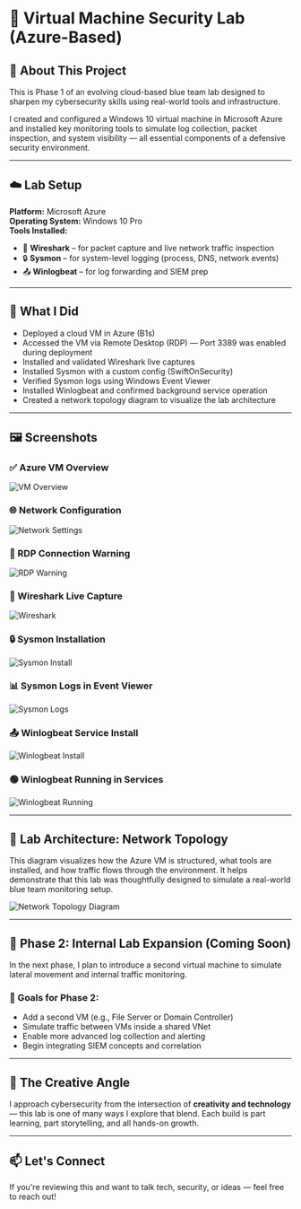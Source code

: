 # 💽 Virtual Machine Security Lab (Azure-Based)

## 🧠 About This Project

This is Phase 1 of an evolving cloud-based blue team lab designed to sharpen my cybersecurity skills using real-world tools and infrastructure.

I created and configured a Windows 10 virtual machine in Microsoft Azure and installed key monitoring tools to simulate log collection, packet inspection, and system visibility — all essential components of a defensive security environment.

---

## ☁️ Lab Setup

**Platform:** Microsoft Azure  
**Operating System:** Windows 10 Pro  
**Tools Installed:**
- 🐬 **Wireshark** – for packet capture and live network traffic inspection
- 🔒 **Sysmon** – for system-level logging (process, DNS, network events)
- 📤 **Winlogbeat** – for log forwarding and SIEM prep

---

## 🔧 What I Did

- Deployed a cloud VM in Azure (B1s)
- Accessed the VM via Remote Desktop (RDP) — Port 3389 was enabled during deployment
- Installed and validated Wireshark live captures
- Installed Sysmon with a custom config (SwiftOnSecurity)
- Verified Sysmon logs using Windows Event Viewer
- Installed Winlogbeat and confirmed background service operation
- Created a network topology diagram to visualize the lab architecture

---

## 🖼️ Screenshots

### ✅ Azure VM Overview
![VM Overview](./screenshots/vm-overview-blueteamwin10.png)

### 🌐 Network Configuration
![Network Settings](./screenshots/vm-network-settings-blueteamwin10.png)

### 🔐 RDP Connection Warning
![RDP Warning](./screenshots/vm-rdp-connection-warning.png)

### 🐬 Wireshark Live Capture
![Wireshark](./screenshots/tools/tool-wireshark-interface.png)

### 🔒 Sysmon Installation
![Sysmon Install](./screenshots/tools/tool-sysmon-install.png)

### 📊 Sysmon Logs in Event Viewer
![Sysmon Logs](./screenshots/tools/tool-sysmon-eventlog.png)

### 📤 Winlogbeat Service Install
![Winlogbeat Install](./screenshots/tools/tool-winlogbeat-installed-and-started.png)

### 🟢 Winlogbeat Running in Services
![Winlogbeat Running](./screenshots/tools/tool-winlogbeat-service-running.png)


---

## 🧭 Lab Architecture: Network Topology

This diagram visualizes how the Azure VM is structured, what tools are installed, and how traffic flows through the environment. It helps demonstrate that this lab was thoughtfully designed to simulate a real-world blue team monitoring setup.

![Network Topology Diagram](https://raw.githubusercontent.com/blackgirlinfosec/vm-lab-infrastructure/main/network-diagram/network-topology.png)


---

## 🚀 Phase 2: Internal Lab Expansion (Coming Soon)

In the next phase, I plan to introduce a second virtual machine to simulate lateral movement and internal traffic monitoring.

### 🔄 Goals for Phase 2:
- Add a second VM (e.g., File Server or Domain Controller)
- Simulate traffic between VMs inside a shared VNet
- Enable more advanced log collection and alerting
- Begin integrating SIEM concepts and correlation

---

## 🎨 The Creative Angle

I approach cybersecurity from the intersection of **creativity and technology** — this lab is one of many ways I explore that blend. Each build is part learning, part storytelling, and all hands-on growth.

---

## 📫 Let's Connect
If you're reviewing this and want to talk tech, security, or ideas — feel free to reach out!

